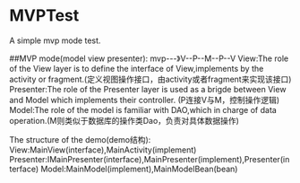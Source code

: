 # MVPTest
A simple mvp mode test.

##MVP mode(model view presenter):
mvp---》V--P--M--P--V
View:The role of the View layer is to define the interface of View,implements by the activity or fragment.(定义视图操作接口，由activity或者fragment来实现该接口)</br>
Presenter:The role of the Presenter layer is used as a brigde between View and Model which implements their controller. (P连接V与M，控制操作逻辑)</br>
Model:The role of the model is familiar with DAO,which in charge of data operation.(M则类似于数据库的操作类Dao，负责对具体数据操作)</br>

The structure of the demo(demo结构):
View:MainView(interface),MainActivity(implement)
Presenter:IMainPresenter(interface),MainPresenter(implement),Presenter(interface)
Model:MainModel(implement),MainModelBean(bean)
